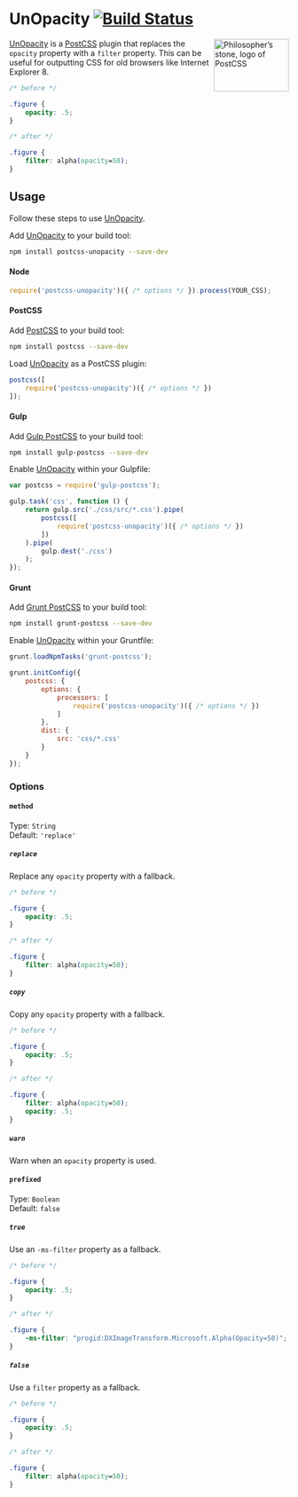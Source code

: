 # UnOpacity [![Build Status][ci-img]][ci]

<img align="right" width="135" height="95" src="http://postcss.github.io/postcss/logo-leftp.png" title="Philosopher’s stone, logo of PostCSS">

[UnOpacity] is a [PostCSS] plugin that replaces the `opacity` property with a `filter` property. This can be useful for outputting CSS for old browsers like Internet Explorer 8.

```css
/* before */

.figure {
    opacity: .5;
}

/* after */

.figure {
    filter: alpha(opacity=50);
}
```

## Usage

Follow these steps to use [UnOpacity].

Add [UnOpacity] to your build tool:

```bash
npm install postcss-unopacity --save-dev
```

#### Node

```js
require('postcss-unopacity')({ /* options */ }).process(YOUR_CSS);
```

#### PostCSS

Add [PostCSS] to your build tool:

```bash
npm install postcss --save-dev
```

Load [UnOpacity] as a PostCSS plugin:

```js
postcss([
    require('postcss-unopacity')({ /* options */ })
]);
```

#### Gulp

Add [Gulp PostCSS] to your build tool:

```bash
npm install gulp-postcss --save-dev
```

Enable [UnOpacity] within your Gulpfile:

```js
var postcss = require('gulp-postcss');

gulp.task('css', function () {
    return gulp.src('./css/src/*.css').pipe(
        postcss([
            require('postcss-unopacity')({ /* options */ })
        ])
    ).pipe(
        gulp.dest('./css')
    );
});
```

#### Grunt

Add [Grunt PostCSS] to your build tool:

```bash
npm install grunt-postcss --save-dev
```

Enable [UnOpacity] within your Gruntfile:

```js
grunt.loadNpmTasks('grunt-postcss');

grunt.initConfig({
    postcss: {
        options: {
            processors: [
                require('postcss-unopacity')({ /* options */ })
            ]
        },
        dist: {
            src: 'css/*.css'
        }
    }
});
```

### Options

#### `method`

Type: `String`  
Default: `'replace'`

##### `replace`
Replace any `opacity` property with a fallback.
```css
/* before */

.figure {
    opacity: .5;
}

/* after */

.figure {
    filter: alpha(opacity=50);
}
```

##### `copy`
Copy any `opacity` property with a fallback.
```css
/* before */

.figure {
    opacity: .5;
}

/* after */

.figure {
    filter: alpha(opacity=50);
    opacity: .5;
}
```

##### `warn`
Warn when an `opacity` property is used.

#### `prefixed`

Type: `Boolean`  
Default: `false`

##### `true`
Use an `-ms-filter` property as a fallback.
```css
/* before */

.figure {
    opacity: .5;
}

/* after */

.figure {
    -ms-filter: "progid:DXImageTransform.Microsoft.Alpha(Opacity=50)";
}
```

##### `false`
Use a `filter` property as a fallback.
```css
/* before */

.figure {
    opacity: .5;
}

/* after */

.figure {
    filter: alpha(opacity=50);
}
```

[ci]: https://travis-ci.org/jonathantneal/postcss-unopacity
[ci-img]: https://travis-ci.org/jonathantneal/postcss-unopacity.svg
[Gulp PostCSS]: https://github.com/postcss/gulp-postcss
[Grunt PostCSS]: https://github.com/nDmitry/grunt-postcss
[PostCSS]: https://github.com/postcss/postcss
[UnOpacity]: https://github.com/jonathantneal/postcss-unopacity
